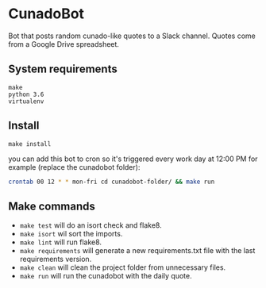 # CunadoBot

Bot that posts random cunado-like quotes to a Slack channel.
Quotes come from a Google Drive spreadsheet.

## System requirements
```
make
python 3.6
virtualenv
```

## Install
```
make install
```
you can add this bot to cron so it's triggered every work day at 12:00 PM for example (replace the cunadobot folder):
```sh
crontab 00 12 * * mon-fri cd cunadobot-folder/ && make run
```

## Make commands
- `make test` will do an isort check and flake8.
- `make isort` wil sort the imports.
- `make lint` will run flake8.
- `make requirements` will generate a new requirements.txt file with the last requirements version.
- `make clean` will clean the project folder from unnecessary files.
- `make run` will run the cunadobot with the daily quote.
